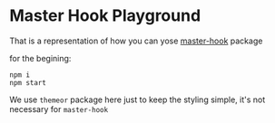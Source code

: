 # Master Hook Playground

 That is a representation of how you can yose [master-hook](https://github.com/opium-pro/master-hook) package

for the begining:
 ```
 npm i
 npm start
 ```

 We use `themeor` package here just to keep the styling simple, it's not necessary for `master-hook`